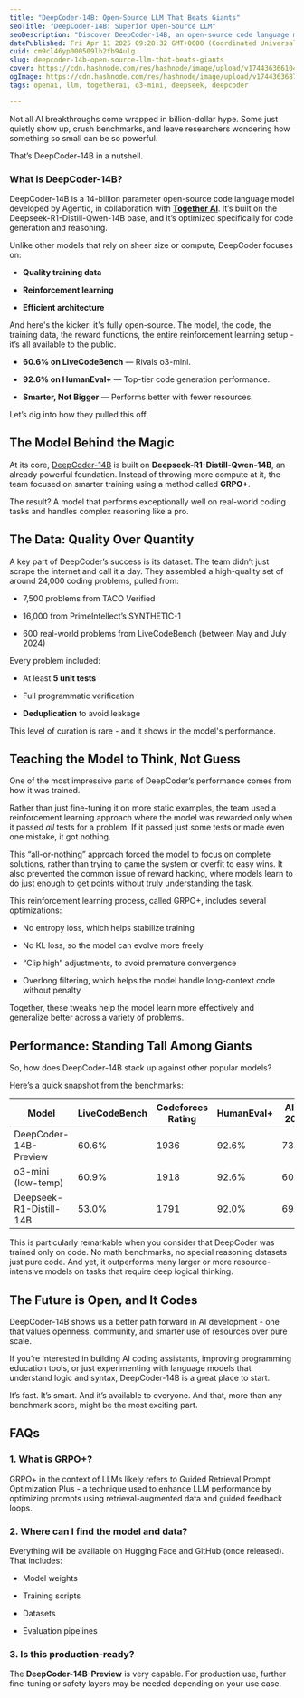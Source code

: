 ```yaml
---
title: "DeepCoder-14B: Open-Source LLM That Beats Giants"
seoTitle: "DeepCoder-14B: Superior Open-Source LLM"
seoDescription: "Discover DeepCoder-14B, an open-source code language model that's efficient, powerful, and outperforms larger counterparts on coding benchmarks"
datePublished: Fri Apr 11 2025 09:28:32 GMT+0000 (Coordinated Universal Time)
cuid: cm9cl46yp000509lb2fb94ulg
slug: deepcoder-14b-open-source-llm-that-beats-giants
cover: https://cdn.hashnode.com/res/hashnode/image/upload/v1744363661040/225862ce-400e-4fc8-b84d-e00d8985f9ee.png
ogImage: https://cdn.hashnode.com/res/hashnode/image/upload/v1744363687763/502770b3-11a7-4a9a-b3da-d225086ba575.png
tags: openai, llm, togetherai, o3-mini, deepseek, deepcoder

---
```


Not all AI breakthroughs come wrapped in billion-dollar hype. Some just quietly show up, crush benchmarks, and leave researchers wondering how something so small can be so powerful.

That’s DeepCoder-14B in a nutshell.

### What is DeepCoder-14B?

DeepCoder-14B is a 14-billion parameter open-source code language model developed by Agentic, in collaboration with [**Together AI**](https://www.together.ai/). It’s built on the Deepseek-R1-Distill-Qwen-14B base, and it’s optimized specifically for code generation and reasoning.

Unlike other models that rely on sheer size or compute, DeepCoder focuses on:

* **Quality training data**
    
* **Reinforcement learning**
    
* **Efficient architecture**
    

And here's the kicker: it's fully open-source. The model, the code, the training data, the reward functions, the entire reinforcement learning setup - it’s all available to the public.

* **60.6% on LiveCodeBench** — Rivals o3-mini.
    
* **92.6% on HumanEval+** — Top-tier code generation performance.
    
* **Smarter, Not Bigger** — Performs better with fewer resources.
    

Let’s dig into how they pulled this off.

## The Model Behind the Magic

At its core, [DeepCoder-14B](https://ollama.com/library/deepcoder) is built on **Deepseek-R1-Distill-Qwen-14B**, an already powerful foundation. Instead of throwing more compute at it, the team focused on smarter training using a method called **GRPO+**.

The result? A model that performs exceptionally well on real-world coding tasks and handles complex reasoning like a pro.

## The Data: Quality Over Quantity

A key part of DeepCoder’s success is its dataset. The team didn’t just scrape the internet and call it a day. They assembled a high-quality set of around 24,000 coding problems, pulled from:

* 7,500 problems from TACO Verified
    
* 16,000 from PrimeIntellect’s SYNTHETIC-1
    
* 600 real-world problems from LiveCodeBench (between May and July 2024)
    

Every problem included:

* At least **5 unit tests**
    
* Full programmatic verification
    
* **Deduplication** to avoid leakage
    

This level of curation is rare - and it shows in the model's performance.

## Teaching the Model to Think, Not Guess

One of the most impressive parts of DeepCoder’s performance comes from how it was trained.

Rather than just fine-tuning it on more static examples, the team used a reinforcement learning approach where the model was rewarded only when it passed *all* tests for a problem. If it passed just some tests or made even one mistake, it got nothing.

This “all-or-nothing” approach forced the model to focus on complete solutions, rather than trying to game the system or overfit to easy wins. It also prevented the common issue of reward hacking, where models learn to do just enough to get points without truly understanding the task.

This reinforcement learning process, called GRPO+, includes several optimizations:

* No entropy loss, which helps stabilize training
    
* No KL loss, so the model can evolve more freely
    
* “Clip high” adjustments, to avoid premature convergence
    
* Overlong filtering, which helps the model handle long-context code without penalty
    

Together, these tweaks help the model learn more effectively and generalize better across a variety of problems.

## Performance: Standing Tall Among Giants

So, how does DeepCoder-14B stack up against other popular models?

Here’s a quick snapshot from the benchmarks:

| **Model** | **LiveCodeBench** | **Codeforces Rating** | **HumanEval+** | **AIME 2024** |
| --- | --- | --- | --- | --- |
| DeepCoder-14B-Preview | 60.6% | 1936 | 92.6% | 73.8% |
| o3-mini (low-temp) | 60.9% | 1918 | 92.6% | 60.0% |
| Deepseek-R1-Distill-14B | 53.0% | 1791 | 92.0% | 69.7% |

This is particularly remarkable when you consider that DeepCoder was trained only on code. No math benchmarks, no special reasoning datasets just pure code. And yet, it outperforms many larger or more resource-intensive models on tasks that require deep logical thinking.

## The Future is Open, and It Codes

DeepCoder-14B shows us a better path forward in AI development - one that values openness, community, and smarter use of resources over pure scale.

If you’re interested in building AI coding assistants, improving programming education tools, or just experimenting with language models that understand logic and syntax, DeepCoder-14B is a great place to start.

It’s fast. It’s smart. And it’s available to everyone. And that, more than any benchmark score, might be the most exciting part.

## FAQs

### 1\. What is GRPO+?

GRPO+ in the context of LLMs likely refers to Guided Retrieval Prompt Optimization Plus - a technique used to enhance LLM performance by optimizing prompts using retrieval-augmented data and guided feedback loops.

### **2\. Where can I find the model and data?**

Everything will be available on Hugging Face and GitHub (once released). That includes:

* Model weights
    
* Training scripts
    
* Datasets
    
* Evaluation pipelines
    

### **3\. Is this production-ready?**

The **DeepCoder-14B-Preview** is very capable. For production use, further fine-tuning or safety layers may be needed depending on your use case.